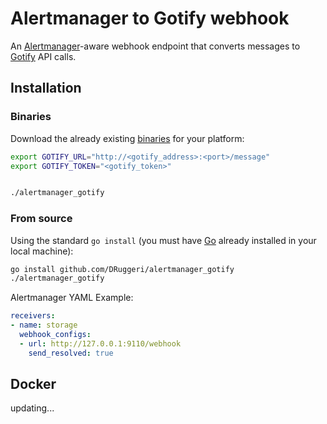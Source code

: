 # Alertmanager to Gotify webhook

An [Alertmanager](https://prometheus.io/docs/alerting/latest/alertmanager/)-aware webhook endpoint that converts messages to [Gotify](https://gotify.net/) API calls.

## Installation

### Binaries

Download the already existing [binaries](https://github.com/Uwentaway/alertmanager_gotify/releases) for your platform:

```bash
export GOTIFY_URL="http://<gotify_address>:<port>/message"
export GOTIFY_TOKEN="<gotify_token>"


./alertmanager_gotify 
```

### From source

Using the standard `go install` (you must have [Go](https://golang.org/) already installed in your local machine):

```bash
go install github.com/DRuggeri/alertmanager_gotify
./alertmanager_gotify
```

Alertmanager YAML Example:
```YAML
receivers:
- name: storage
  webhook_configs:
  - url: http://127.0.0.1:9110/webhook
    send_resolved: true
```

## Docker
updating...
